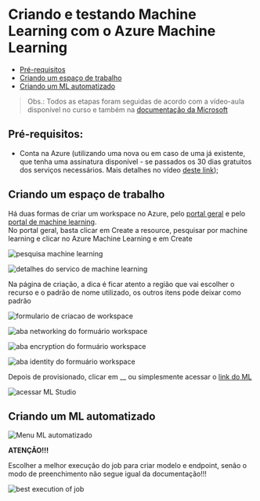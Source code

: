 # Criando e testando Machine Learning com o Azure Machine Learning 

- [Pré-requisitos](README.md/#pré-requisitos)
- [Criando um espaço de trabalho](README.md/#criando-um-espaço-de-trabalho)
- [Criando um ML automatizado](README.md/#criando-um-ml-automatizado)


> Obs.: Todos as etapas foram seguidas de acordo com a vídeo-aula disponível no curso e também na [documentação da Microsoft](https://microsoftlearning.github.io/mslearn-ai-fundamentals/Instructions/Labs/01-machine-learning.html#deploy-and-test-the-model)

## Pré-requisitos:
- Conta na Azure (utilizando uma nova ou em caso de uma já existente, que tenha uma assinatura disponível - se passados os 30 dias gratuitos dos serviços necessários. Mais detalhes no vídeo [deste link](https://www.youtube.com/watch?v=8aDA8dPY_rs&ab_channel=CanaldaCloud));

## Criando um espaço de trabalho

Há duas formas de criar um workspace no Azure, pelo [portal geral](https://portal.azure.com/) e pelo [portal de machine learning](https://ml.azure.com/). 
<br>
No portal geral, basta clicar em Create a resource, pesquisar por machine learning e clicar no Azure Machine Learning e em Create

![pesquisa machine learning](https://raw.githubusercontent.com/camsrabelo/DIO-Microsoft-Azure-AI-Fundamentals/main/1%20-%20Trabalhando%20com%20Machine%20Learning%20na%20Pr%C3%A1tica%20no%20Azure%20ML/Images/image.png)

![detalhes do servico de machine learning](https://raw.githubusercontent.com/camsrabelo/DIO-Microsoft-Azure-AI-Fundamentals/main/1%20-%20Trabalhando%20com%20Machine%20Learning%20na%20Pr%C3%A1tica%20no%20Azure%20ML/Images/image-1.png)

Na página de criação, a dica é ficar atento a região que vai escolher o recurso e o padrão de nome utilizado, os outros itens pode deixar como padrão 

![formulario de criacao de workspace](https://raw.githubusercontent.com/camsrabelo/DIO-Microsoft-Azure-AI-Fundamentals/main/1%20-%20Trabalhando%20com%20Machine%20Learning%20na%20Pr%C3%A1tica%20no%20Azure%20ML/Images/image-2.png)

![aba networking  do formuário workspace](https://raw.githubusercontent.com/camsrabelo/DIO-Microsoft-Azure-AI-Fundamentals/main/1%20-%20Trabalhando%20com%20Machine%20Learning%20na%20Pr%C3%A1tica%20no%20Azure%20ML/Images/image-3.png)

![aba encryption do formuário workspace](https://raw.githubusercontent.com/camsrabelo/DIO-Microsoft-Azure-AI-Fundamentals/main/1%20-%20Trabalhando%20com%20Machine%20Learning%20na%20Pr%C3%A1tica%20no%20Azure%20ML/Images/image-4.png)

![aba identity do formuário workspace](https://raw.githubusercontent.com/camsrabelo/DIO-Microsoft-Azure-AI-Fundamentals/main/1%20-%20Trabalhando%20com%20Machine%20Learning%20na%20Pr%C3%A1tica%20no%20Azure%20ML/Images/image-5.png)

Depois de provisionado, clicar em __ ou simplesmente acessar o [link do ML](https://ml.azure.com/)

![acessar ML Studio](https://raw.githubusercontent.com/camsrabelo/DIO-Microsoft-Azure-AI-Fundamentals/main/1%20-%20Trabalhando%20com%20Machine%20Learning%20na%20Pr%C3%A1tica%20no%20Azure%20ML/Images/image-6.png)


## Criando um ML automatizado

![Menu ML automatizado](https://raw.githubusercontent.com/camsrabelo/DIO-Microsoft-Azure-AI-Fundamentals/main/1%20-%20Trabalhando%20com%20Machine%20Learning%20na%20Pr%C3%A1tica%20no%20Azure%20ML/Images/image-7.png)

**__ATENÇÃO!!!__**

Escolher a melhor execução do job para criar modelo e endpoint, senão o modo de preenchimento não segue igual da documentação!!!

![best execution of job](https://raw.githubusercontent.com/camsrabelo/DIO-Microsoft-Azure-AI-Fundamentals/main/1%20-%20Trabalhando%20com%20Machine%20Learning%20na%20Pr%C3%A1tica%20no%20Azure%20ML/Images/image-8.png)
